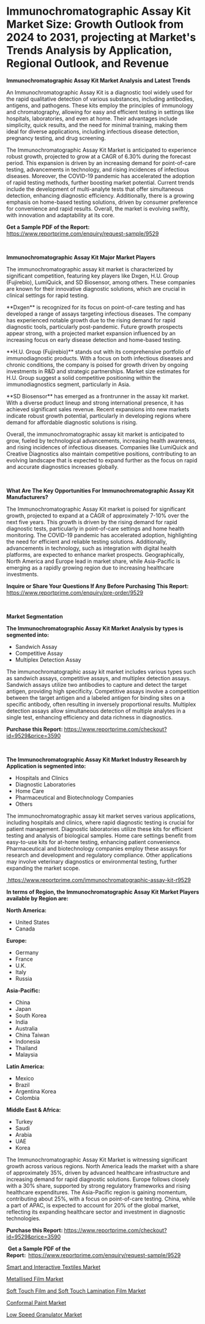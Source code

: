 <p><h1>Immunochromatographic Assay Kit Market Size: Growth Outlook from 2024 to 2031, projecting at Market's Trends Analysis by Application, Regional Outlook, and Revenue</h1></p><p><strong>Immunochromatographic Assay Kit Market Analysis and Latest Trends</strong></p>
<p><p>An Immunochromatographic Assay Kit is a diagnostic tool widely used for the rapid qualitative detection of various substances, including antibodies, antigens, and pathogens. These kits employ the principles of immunology and chromatography, allowing for easy and efficient testing in settings like hospitals, laboratories, and even at home. Their advantages include simplicity, quick results, and the need for minimal training, making them ideal for diverse applications, including infectious disease detection, pregnancy testing, and drug screening.</p><p>The Immunochromatographic Assay Kit Market is anticipated to experience robust growth, projected to grow at a CAGR of 6.30% during the forecast period. This expansion is driven by an increasing demand for point-of-care testing, advancements in technology, and rising incidences of infectious diseases. Moreover, the COVID-19 pandemic has accelerated the adoption of rapid testing methods, further boosting market potential. Current trends include the development of multi-analyte tests that offer simultaneous detection, enhancing diagnostic efficiency. Additionally, there is a growing emphasis on home-based testing solutions, driven by consumer preference for convenience and rapid results. Overall, the market is evolving swiftly, with innovation and adaptability at its core.</p></p>
<p><strong>Get a Sample PDF of the Report:&nbsp;</strong> <a href="https://www.reportprime.com/enquiry/request-sample/9529">https://www.reportprime.com/enquiry/request-sample/9529</a></p>
<p>&nbsp;</p>
<p><strong>Immunochromatographic Assay Kit Major Market Players</strong></p>
<p><p>The immunochromatographic assay kit market is characterized by significant competition, featuring key players like Dxgen, H.U. Group (Fujirebio), LumiQuick, and SD Biosensor, among others. These companies are known for their innovative diagnostic solutions, which are crucial in clinical settings for rapid testing.</p><p>**Dxgen** is recognized for its focus on point-of-care testing and has developed a range of assays targeting infectious diseases. The company has experienced notable growth due to the rising demand for rapid diagnostic tools, particularly post-pandemic. Future growth prospects appear strong, with a projected market expansion influenced by an increasing focus on early disease detection and home-based testing.</p><p>**H.U. Group (Fujirebio)** stands out with its comprehensive portfolio of immunodiagnostic products. With a focus on both infectious diseases and chronic conditions, the company is poised for growth driven by ongoing investments in R&D and strategic partnerships. Market size estimates for H.U. Group suggest a solid competitive positioning within the immunodiagnostics segment, particularly in Asia.</p><p>**SD Biosensor** has emerged as a frontrunner in the assay kit market. With a diverse product lineup and strong international presence, it has achieved significant sales revenue. Recent expansions into new markets indicate robust growth potential, particularly in developing regions where demand for affordable diagnostic solutions is rising.</p><p>Overall, the immunochromatographic assay kit market is anticipated to grow, fueled by technological advancements, increasing health awareness, and rising incidences of infectious diseases. Companies like LumiQuick and Creative Diagnostics also maintain competitive positions, contributing to an evolving landscape that is expected to expand further as the focus on rapid and accurate diagnostics increases globally.</p></p>
<p>&nbsp;</p>
<p><strong>What Are The Key Opportunities For Immunochromatographic Assay Kit Manufacturers?</strong></p>
<p><p>The Immunochromatographic Assay Kit market is poised for significant growth, projected to expand at a CAGR of approximately 7-10% over the next five years. This growth is driven by the rising demand for rapid diagnostic tests, particularly in point-of-care settings and home health monitoring. The COVID-19 pandemic has accelerated adoption, highlighting the need for efficient and reliable testing solutions. Additionally, advancements in technology, such as integration with digital health platforms, are expected to enhance market prospects. Geographically, North America and Europe lead in market share, while Asia-Pacific is emerging as a rapidly growing region due to increasing healthcare investments.</p></p>
<p><strong>Inquire or Share Your Questions If Any Before Purchasing This Report:</strong> <a href="https://www.reportprime.com/enquiry/pre-order/9529">https://www.reportprime.com/enquiry/pre-order/9529</a></p>
<p>&nbsp;</p>
<p><strong>Market Segmentation</strong></p>
<p><strong>The Immunochromatographic Assay Kit Market Analysis by types is segmented into:</strong></p>
<p><ul><li>Sandwich Assay</li><li>Competitive Assay</li><li>Multiplex Detection Assay</li></ul></p>
<p><p>The immunochromatographic assay kit market includes various types such as sandwich assays, competitive assays, and multiplex detection assays. Sandwich assays utilize two antibodies to capture and detect the target antigen, providing high specificity. Competitive assays involve a competition between the target antigen and a labeled antigen for binding sites on a specific antibody, often resulting in inversely proportional results. Multiplex detection assays allow simultaneous detection of multiple analytes in a single test, enhancing efficiency and data richness in diagnostics.</p></p>
<p><strong>Purchase this Report:&nbsp;</strong><a href="https://www.reportprime.com/checkout?id=9529&price=3590">https://www.reportprime.com/checkout?id=9529&price=3590</a></p>
<p>&nbsp;</p>
<p><strong>The Immunochromatographic Assay Kit Market Industry Research by Application is segmented into:</strong></p>
<p><ul><li>Hospitals and Clinics</li><li>Diagnostic Laboratories</li><li>Home Care</li><li>Pharmaceutical and Biotechnology Companies</li><li>Others</li></ul></p>
<p><p>The immunochromatographic assay kit market serves various applications, including hospitals and clinics, where rapid diagnostic testing is crucial for patient management. Diagnostic laboratories utilize these kits for efficient testing and analysis of biological samples. Home care settings benefit from easy-to-use kits for at-home testing, enhancing patient convenience. Pharmaceutical and biotechnology companies employ these assays for research and development and regulatory compliance. Other applications may involve veterinary diagnostics or environmental testing, further expanding the market scope.</p></p>
<p><a href="https://www.reportprime.com/immunochromatographic-assay-kit-r9529">&nbsp;https://www.reportprime.com/immunochromatographic-assay-kit-r9529</a></p>
<p><strong>In terms of Region, the Immunochromatographic Assay Kit Market Players available by Region are:</strong></p>
<p>
    <p> <strong> North America: </strong>
        <ul>
            <li>United States</li>
            <li>Canada</li>
        </ul>
        </p> 
    <p> <strong> Europe: </strong>
        <ul>
            <li>Germany</li>
            <li>France</li>
            <li>U.K.</li>
            <li>Italy</li>
            <li>Russia</li>
        </ul>
        </p> 
    <p> <strong> Asia-Pacific: </strong>
        <ul>
            <li>China</li>
            <li>Japan</li>
            <li>South Korea</li>
            <li>India</li>
            <li>Australia</li>
            <li>China Taiwan</li>
            <li>Indonesia</li>
            <li>Thailand</li>
            <li>Malaysia</li>
        </ul>
        </p> 
    <p> <strong> Latin America: </strong>
        <ul>
            <li>Mexico</li>
            <li>Brazil</li>
            <li>Argentina Korea</li>
            <li>Colombia</li>
        </ul>
        </p> 
    <p> <strong> Middle East & Africa: </strong>
        <ul>
            <li>Turkey</li>
            <li>Saudi</li>
            <li>Arabia</li>
            <li>UAE</li>
            <li>Korea</li>
        </ul>
    </p>
    </p>
<p><p>The Immunochromatographic Assay Kit Market is witnessing significant growth across various regions. North America leads the market with a share of approximately 35%, driven by advanced healthcare infrastructure and increasing demand for rapid diagnostic solutions. Europe follows closely with a 30% share, supported by strong regulatory frameworks and rising healthcare expenditures. The Asia-Pacific region is gaining momentum, contributing about 25%, with a focus on point-of-care testing. China, while a part of APAC, is expected to account for 20% of the global market, reflecting its expanding healthcare sector and investment in diagnostic technologies.</p></p>
<p><strong>Purchase this Report: </strong><a href="https://www.reportprime.com/checkout?id=9529&price=3590">https://www.reportprime.com/checkout?id=9529&price=3590</a></p>
<p>&nbsp;<strong>Get a Sample PDF of the Report:&nbsp;&nbsp;</strong><a href="https://www.reportprime.com/enquiry/request-sample/9529">https://www.reportprime.com/enquiry/request-sample/9529</a></p>
<p><strong></strong></p>
<p><p><a href="https://medium.com/@eloisadavis33/the-market-study-covers-the-smart-and-interactive-textiles-market-across-various-segments-a2e6d7a06a2c">Smart and Interactive Textiles Market</a></p><p><a href="https://issuu.com/reportprime-2/docs/metallised-film-market-size-2030.pp_609ef3df47301f">Metallised Film Market</a></p><p><a href="https://issuu.com/reportprime-2/docs/soft-touch-film-and-soft-touch-lami_f249bb9a4c0222">Soft Touch Film and Soft Touch Lamination Film Market</a></p><p><a href="https://medium.com/@eloisadavis33/the-conformal-paint-market-has-experienced-impressive-growth-in-recent-years-expanding-its-987e776447bc">Conformal Paint Market</a></p><p><a href="https://www.linkedin.com/pulse/global-low-speed-granulator-industry-types-applications-market-xnbif?trackingId=hK%2BqxiLkSHCiSWSnnkZ%2BiA%3D%3D">Low Speed Granulator Market</a></p></p>